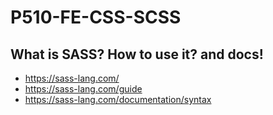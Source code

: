 # P510-FE-CSS-SCSS

## What is SASS? How to use it? and docs!
* https://sass-lang.com/
* https://sass-lang.com/guide
* https://sass-lang.com/documentation/syntax
